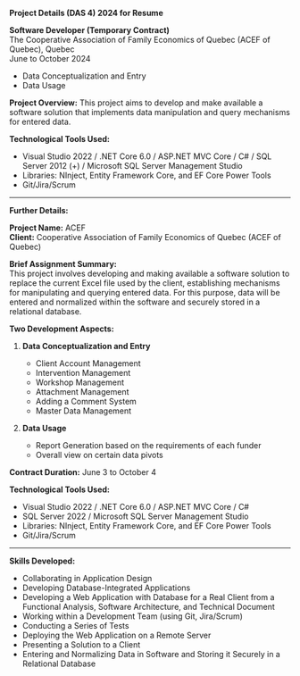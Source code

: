 **Project Details (DAS 4) 2024 for Resume**

**Software Developer (Temporary Contract)**  
The Cooperative Association of Family Economics of Quebec (ACEF of Quebec), Quebec  
June to October 2024  

- Data Conceptualization and Entry  
- Data Usage  

**Project Overview:** This project aims to develop and make available a software solution that implements data manipulation and query mechanisms for entered data.

**Technological Tools Used:**  
- Visual Studio 2022 / .NET Core 6.0 / ASP.NET MVC Core / C# / SQL Server 2012 (+) / Microsoft SQL Server Management Studio  
- Libraries: NInject, Entity Framework Core, and EF Core Power Tools  
- Git/Jira/Scrum  

---

**Further Details:**

**Project Name:** ACEF  
**Client:** Cooperative Association of Family Economics of Quebec (ACEF of Quebec)  

**Brief Assignment Summary:**  
This project involves developing and making available a software solution to replace the current Excel file used by the client, establishing mechanisms for manipulating and querying entered data. For this purpose, data will be entered and normalized within the software and securely stored in a relational database.

**Two Development Aspects:**

1. **Data Conceptualization and Entry**  
   - Client Account Management  
   - Intervention Management  
   - Workshop Management  
   - Attachment Management  
   - Adding a Comment System  
   - Master Data Management  

2. **Data Usage**  
   - Report Generation based on the requirements of each funder  
   - Overall view on certain data pivots  

**Contract Duration:** June 3 to October 4  

**Technological Tools Used:**  
- Visual Studio 2022 / .NET Core 6.0 / ASP.NET MVC Core / C#  
- SQL Server 2022 / Microsoft SQL Server Management Studio  
- Libraries: NInject, Entity Framework Core, and EF Core Power Tools  
- Git/Jira/Scrum  

---

**Skills Developed:**  
  
- Collaborating in Application Design  
- Developing Database-Integrated Applications  
- Developing a Web Application with Database for a Real Client from a Functional Analysis, Software Architecture, and Technical Document  
- Working within a Development Team (using Git, Jira/Scrum)  
- Conducting a Series of Tests  
- Deploying the Web Application on a Remote Server  
- Presenting a Solution to a Client  
- Entering and Normalizing Data in Software and Storing it Securely in a Relational Database
